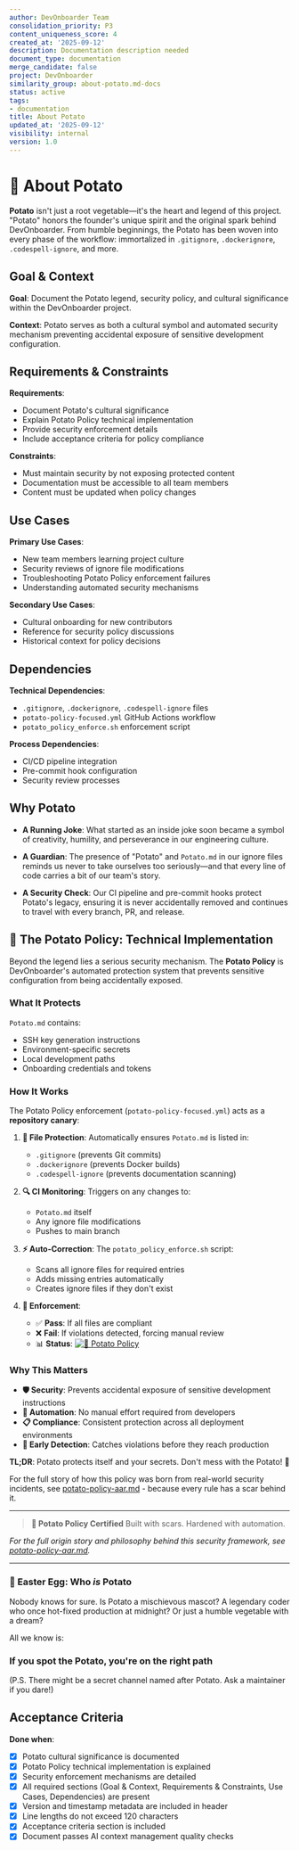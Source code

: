 ```yaml
---
author: DevOnboarder Team
consolidation_priority: P3
content_uniqueness_score: 4
created_at: '2025-09-12'
description: Documentation description needed
document_type: documentation
merge_candidate: false
project: DevOnboarder
similarity_group: about-potato.md-docs
status: active
tags:
- documentation
title: About Potato
updated_at: '2025-09-12'
visibility: internal
version: 1.0
---
```


# 🥔 About Potato

**Potato** isn't just a root vegetable—it's the heart and legend of this
project. "Potato" honors the founder's unique spirit and the original spark
behind DevOnboarder. From humble beginnings, the Potato has been woven into
every phase of the workflow: immortalized in `.gitignore`, `.dockerignore`,
`.codespell-ignore`, and more.

## Goal & Context

**Goal**: Document the Potato legend, security policy, and cultural significance
within the DevOnboarder project.

**Context**: Potato serves as both a cultural symbol and automated security
mechanism preventing accidental exposure of sensitive development configuration.

## Requirements & Constraints

**Requirements**:
- Document Potato's cultural significance
- Explain Potato Policy technical implementation
- Provide security enforcement details
- Include acceptance criteria for policy compliance

**Constraints**:
- Must maintain security by not exposing protected content
- Documentation must be accessible to all team members
- Content must be updated when policy changes

## Use Cases

**Primary Use Cases**:
- New team members learning project culture
- Security reviews of ignore file modifications
- Troubleshooting Potato Policy enforcement failures
- Understanding automated security mechanisms

**Secondary Use Cases**:
- Cultural onboarding for new contributors
- Reference for security policy discussions
- Historical context for policy decisions

## Dependencies

**Technical Dependencies**:
- `.gitignore`, `.dockerignore`, `.codespell-ignore` files
- `potato-policy-focused.yml` GitHub Actions workflow
- `potato_policy_enforce.sh` enforcement script

**Process Dependencies**:
- CI/CD pipeline integration
- Pre-commit hook configuration
- Security review processes

## Why Potato

- **A Running Joke**: What started as an inside joke soon became a symbol of
  creativity, humility, and perseverance in our engineering culture.

- **A Guardian**: The presence of "Potato" and `Potato.md` in our ignore files
  reminds us never to take ourselves too seriously—and that every line of code
  carries a bit of our team's story.

- **A Security Check**: Our CI pipeline and pre-commit hooks protect Potato's
  legacy, ensuring it is never accidentally removed and continues to travel
  with every branch, PR, and release.

## 🔐 The Potato Policy: Technical Implementation

Beyond the legend lies a serious security mechanism. The **Potato Policy** is
DevOnboarder's automated protection system that prevents sensitive configuration
from being accidentally exposed.

### What It Protects

`Potato.md` contains:
- SSH key generation instructions
- Environment-specific secrets
- Local development paths
- Onboarding credentials and tokens

### How It Works

The Potato Policy enforcement (`potato-policy-focused.yml`) acts as a
**repository canary**:

1. **📁 File Protection**: Automatically ensures `Potato.md` is listed in:
   - `.gitignore` (prevents Git commits)
   - `.dockerignore` (prevents Docker builds)
   - `.codespell-ignore` (prevents documentation scanning)

2. **🔍 CI Monitoring**: Triggers on any changes to:
   - `Potato.md` itself
   - Any ignore file modifications
   - Pushes to main branch

3. **⚡ Auto-Correction**: The `potato_policy_enforce.sh` script:
   - Scans all ignore files for required entries
   - Adds missing entries automatically
   - Creates ignore files if they don't exist

4. **🚨 Enforcement**:
   - ✅ **Pass**: If all files are compliant
   - ❌ **Fail**: If violations detected, forcing manual review
   - 📊 **Status**: [![🥔 Potato Policy](https://github.com/theangrygamershowproductions/DevOnboarder/actions/workflows/potato-policy-focused.yml/badge.svg)](https://github.com/theangrygamershowproductions/DevOnboarder/actions/workflows/potato-policy-focused.yml)

### Why This Matters

- **🛡️ Security**: Prevents accidental exposure of sensitive development
  instructions
- **🔄 Automation**: No manual effort required from developers
- **📋 Compliance**: Consistent protection across all deployment environments
- **🚨 Early Detection**: Catches violations before they reach production

**TL;DR**: Potato protects itself and your secrets. Don't mess with the Potato! 🥔

For the full story of how this policy was born from real-world security incidents,
see [potato-policy-aar.md](potato-policy-aar.md) - because every rule has a scar
behind it.

---

> **🥔 Potato Policy Certified**
> Built with scars. Hardened with automation.

_For the full origin story and philosophy behind this security framework, see
[potato-policy-aar.md](potato-policy-aar.md)._

---

### 🥚 Easter Egg: Who _is_ Potato

Nobody knows for sure.
Is Potato a mischievous mascot?
A legendary coder who once hot-fixed production at midnight?
Or just a humble vegetable with a dream?

All we know is:

### If you spot the Potato, you're on the right path

(P.S. There might be a secret channel named after Potato. Ask a maintainer if
you dare!)

## Acceptance Criteria

**Done when**:
- [x] Potato cultural significance is documented
- [x] Potato Policy technical implementation is explained
- [x] Security enforcement mechanisms are detailed
- [x] All required sections (Goal & Context, Requirements & Constraints, Use Cases, Dependencies) are present
- [x] Version and timestamp metadata are included in header
- [x] Line lengths do not exceed 120 characters
- [x] Acceptance criteria section is included
- [x] Document passes AI context management quality checks
